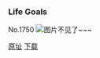 ### Life Goals
No.1750
![图片不见了~~~](https://imgs.xkcd.com/comics/life_goals.png)

[原址](https://xkcd.com//1750) [下载](https://imgs.xkcd.com/comics/life_goals.png)

